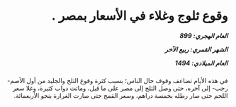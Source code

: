 <h1 dir="rtl">وقوع ثلوج وغلاء في الأسعار بمصر .</h1>

<h5 dir="rtl">العام الهجري:  899

الشهر القمري: ربيع الآخر

العام الميلادي: 1494</h5>

<p dir="rtl">في هذه الأيام تضاعف وقوف حال الناس؛ بسبب كثرة وقوع الثلج والجليد من أول الأصم- رجب- إلى آخره، حتى وصل الثلج إلى مصر على ما قيل، وماتت دواب كثيرة، وغلا سعر اللحم حتى صار رطله بخمسة دراهم، وسعر القمح حتى صارت الغرارة بنحو الأربعمائة.</p></br>
